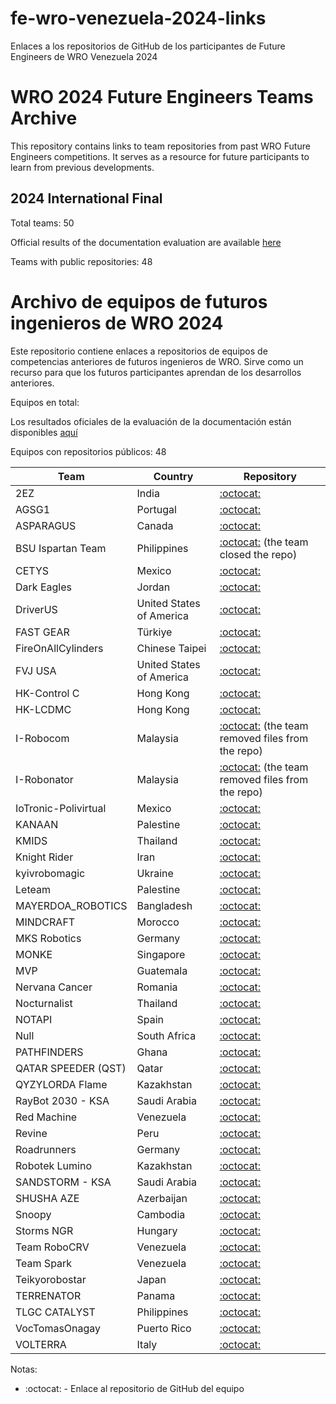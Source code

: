 # fe-wro-venezuela-2024-links
Enlaces a los repositorios de GitHub de los participantes de Future Engineers de WRO Venezuela 2024
# WRO 2024 Future Engineers Teams Archive

This repository contains links to team repositories from past WRO Future Engineers competitions. It serves as a resource for future participants to learn from previous developments.

## 2024 International Final

Total teams: 50

Official results of the documentation evaluation are available [here](https://scoring.wro-association.org/en/event/scoring/182)

Teams with public repositories: 48

# Archivo de equipos de futuros ingenieros de WRO 2024

Este repositorio contiene enlaces a repositorios de equipos de competencias anteriores de futuros ingenieros de WRO. Sirve como un recurso para que los futuros participantes aprendan de los desarrollos anteriores.

Equipos en total: 

Los resultados oficiales de la evaluación de la documentación están disponibles [aquí](https://scoring.wro-association.org/en/event/scoring/182)

Equipos con repositorios públicos: 48

| Team | Country | Repository |
|------|---------|------------|
| 2EZ | India | [:octocat:](https://github.com/tecnoplasma/2EZ_WRO_Future_Engineers2024) |
| AGSG1 | Portugal | [:octocat:](https://github.com/ImSimao/S2024Future-Engeneers) |
| ASPARAGUS | Canada | [:octocat:](https://github.com/kylln20/WRO_FE_2023-24) |
| BSU Ispartan Team | Philippines | [:octocat:](https://github.com/AbeBuck/BSU-Spartan-Team_FE-2024) (the team closed the repo) |
| CETYS | Mexico | [:octocat:](https://github.com/marianasvega/WRO_FE-CETYS) |
| Dark Eagles | Jordan | [:octocat:](https://github.com/hasan-2001690/Team_Dark_Eagles-WRO-FutureEngineers) |
| DriverUS | United States of America | [:octocat:](https://github.com/Utcassyxz/USA-Future-Engineers---DriverUS) |
| FAST GEAR | Türkiye | [:octocat:](https://github.com/FASTGEARFE2024/FE20204_FASTGEAR) |
| FireOnAllCylinders | Chinese Taipei | [:octocat:](https://github.com/kirkhu/WRO2024_FE-Fire-On-All-Cylinders) |
| FVJ USA | United States of America | [:octocat:](https://github.com/vinayaa1/FVJ-WRO-2024) |
| HK-Control C | Hong Kong | [:octocat:](https://github.com/ChaceCoding/WRO-2024-Future-Engineers) |
| HK-LCDMC | Hong Kong | [:octocat:](https://github.com/fuqup571/WRO-Future-Engineering-LCDMC) |
| I-Robocom | Malaysia | [:octocat:](https://github.com/11grace17/I-Robocom) (the team removed files from the repo) |
| I-Robonator | Malaysia | [:octocat:](https://github.com/Ting711/I-Robonator) (the team removed files from the repo) |
| IoTronic-Polivirtual | Mexico | [:octocat:](https://github.com/IotronicAcademy/WRO-Future-Engineers-Turkey-2024) |
| KANAAN | Palestine | [:octocat:](https://github.com/wroqabatyacaesar2023/CAESAR) |
| KMIDS | Thailand | [:octocat:](https://github.com/Chayanon-Ninyawee/KMIDS-TDF-WRO-Future-Engineers-2024) |
| Knight Rider | Iran | [:octocat:](https://github.com/shirazknightrider/Knight-Rider-) |
| kyivrobomagic | Ukraine | [:octocat:](https://github.com/KyivRoboMagic/WRO-2024) |
| Leteam | Palestine | [:octocat:](https://github.com/leteam-WRO2024/wro_t_2024) |
| MAYERDOA_ROBOTICS | Bangladesh | [:octocat:](https://github.com/AnasBinAzim/MAYERD0A_ROBOTICS) |
| MINDCRAFT | Morocco | [:octocat:](https://github.com/DexterTaha/WRO-2024-FUTURE-ENGINEERS) |
| MKS Robotics | Germany | [:octocat:](https://github.com/NickTechMaster/WRO_Future_Engineers_MKS_Robotics_2024_Izmir) |
| MONKE | Singapore | [:octocat:](https://github.com/David205k/SPRITE_WRO_FE_2024_Team_Monke) |
| MVP | Guatemala | [:octocat:](https://github.com/MVP-16/MVP_FMT) |
| Nervana Cancer | Romania | [:octocat:](https://github.com/mihaipriboi/WRO_Future_Engineers_2024) |
| Nocturnalist | Thailand | [:octocat:](https://github.com/Book2009/FE-NOC) |
| NOTAPI | Spain | [:octocat:](https://github.com/NotAPi/NotAPi_WRO_2024) |
| Null | South Africa | [:octocat:](https://github.com/Michael-she/Chiuaua-MK6) |
| PATHFINDERS | Ghana | [:octocat:](https://github.com/codecraftersknust/pathfinders) |
| QATAR SPEEDER (QST) | Qatar | [:octocat:](https://github.com/momar82/QSTSS_WRO2024) |
| QYZYLORDA Flame | Kazakhstan | [:octocat:](https://github.com/QZOFlameFE/FE2024_1st_repo_ByFlame) |
| RayBot 2030 - KSA | Saudi Arabia | [:octocat:](https://github.com/RayBot-2030/WRO-2024-RayBot) |
| Red Machine | Venezuela | [:octocat:](https://github.com/RoboticaLLR/redmachine2024) |
| Revine | Peru | [:octocat:](https://github.com/marieblasi/wro2024-robotek) |
| Roadrunners | Germany | [:octocat:](https://github.com/blauerkakao877/GSGroadrunners) |
| Robotek Lumino | Kazakhstan | [:octocat:](https://github.com/RobotekLumino/Future-Engineers-) |
| SANDSTORM - KSA | Saudi Arabia | [:octocat:](https://github.com/abdo20050/SANDSTORM_FE_WRO) |
| SHUSHA AZE | Azerbaijan | [:octocat:](https://github.com/ERA-FutureEngineers/ERA-FutureEngineers) |
| Snoopy | Cambodia | [:octocat:](https://github.com/Yuthisme/WRO-2024-FE-SNOOPIE) |
| Storms NGR | Hungary | [:octocat:](https://github.com/MoCsabi/WRO2024-FE-StormsNGR) |
| Team RoboCRV | Venezuela | [:octocat:](https://github.com/ROBOTEAMCRV/roboteamCRV) |
| Team Spark | Venezuela | [:octocat:](https://github.com/KarenWon9/WRO-FI-Team-Spark) |
| Teikyorobostar | Japan | [:octocat:](https://github.com/Hart1109/TeikyoRobostar-WRO-FE-2024) |
| TERRENATOR | Panama | [:octocat:](https://github.com/kieviceb/TERRENATOR-WRO-PANAMA-2024) |
| TLGC CATALYST | Philippines | [:octocat:](https://github.com/tlgccatalyst2024/tlgcfutureengineersphilippines) |
| VocTomasOnagay | Puerto Rico | [:octocat:](https://github.com/WROMagnet/Magnet-Robots) |
| VOLTERRA | Italy | [:octocat:](https://github.com/Lor7/WRO2024-FUTURE-ENGINEERS-VOLTERRA-TEAM-INTERNATIONAL-FINAL) |

Notas:
* :octocat: - Enlace al repositorio de GitHub del equipo